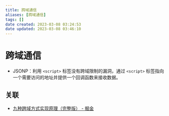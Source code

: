```yaml
---
title: 跨域通信
aliases: [跨域通信]
tags: []
date created: 2023-03-08 03:24:53
date updated: 2023-03-08 03:46:10
---
```


# 跨域通信


- JSONP：利用 `<script>` 标签没有跨域限制的漏洞，通过 `<script>` 标签指向一个需要访问的地址并提供一个回调函数来接收数据。

## 关联

- [九种跨域方式实现原理（完整版） - 掘金](https://juejin.cn/post/6844903767226351623)
